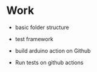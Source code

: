 # Work

- basic folder structure

- test framework

- build arduino action on Github

- Run tests on github actions
